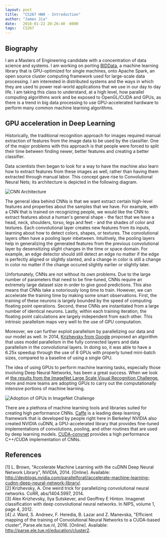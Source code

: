 ```yaml
---
layout: post
title:  "CS267 HW0 - Introduction"
author: "James Jia"
date:   2016-01-22 20:26:40 -0800
tags:   CS267
---
```

## Biography
I am a Masters of Engineering candidate with a concentration of data science and systems. I am working on porting [BIDData][biddata], a machine learning library that is GPU-optimized for single machines, onto Apache Spark, an open source cluster computing framework used for large-scale data processing. I am interested in distributed systems and the ways in which they are used to power real-world applications that we use in our day to day life. I am taking this class to understand, at a high level, how parallel computing algorithms work and be exposed to OpenGL/CUDA and GPUs, as there is a trend in big data processing to use GPU-accelerated hardware to perform many common machine learning algorithms.

## GPU acceleration in Deep Learning
Historically, the traditional recognition approach for images required manual extraction of features from the image data to be used by the classifier. One of the major problems with this approach is that people were forced to split their time between finding newer, better features and creating a better classifier.

Data scientists then began to look for a way to have the machine also learn how to extract features from these images as well, rather than having them extracted through manual labor. This concept gave rise to Convolutional Neural Nets; its architecture is depicted in the following diagram.

<img src="http://parse.ele.tue.nl/cluster/2/CNNArchitecture.jpg" alt="CNN Architecture"/>

The general idea behind CNNs is that we want extract certain high-level features and properties about the samples that we have. For example, with a CNN that is trained on recognizing people, we would like the CNN to extract features about a human's general shape - the fact that we have a head, neck, shoulders, torso, legs and feet - and the shades of color and textures. Each convolutional layer creates new features from its inputs, learning about how to detect colors, shapes, or textures. The convolutional layers often have a pooling layer inbetween. Intuitively, the pooling layers help in generalizing the generated features from the previous convolutional layer by desensitizing slight changes in the time or space domain. For example, an edge detector should still detect an edge no matter if the edge is perfectly aligned or slightly slanted, and a change in color is still a change in color no matter if the change occured slightly earlier or slightly later.

Unfortunately, CNNs are not without its own problems. Due to the large number of parameters that need to be fine-tuned, CNNs require an extremely large dataset size in order to give good predictions. This also means that CNNs take a notoriously long time to train. However, we can accelerate the training time by making some smart observations. First, the training of these neurons is largely bounded by the speed of computing floating point operations. Second, these CNNs are instantiated from a large number of identical neurons. Lastly, within each training iteration, the floating point calculations are largely independent from each other. This intrinsic parallelism maps very well to the use of GPU computation.

Moreover, we can further exploit parallelism by parallelizing our data and our model as well. In 2014, [Krizhevsky from Google][krizhevsky] proposed an algorithm that uses model parallelism in the fully connected layers and data parallelism in the convolutional layers. In doing so, it was able to have a 6.25x speedup through the use of 8 GPUs with properly tuned mini-batch sizes, compared to a baseline of using a single GPU.

The idea of using GPUs to perform machine learning tasks, especially those involving Deep Neural Networks, has been a great success. When we look at [the results from the ImageNet Large Scale Visual Recognition Challenge][imagenet], more and more teams are adopting GPUs to carry out the computationally intensive portions of machine learning.

<img src="http://devblogs.nvidia.com/parallelforall/wp-content/uploads/sites/3/2014/09/imagenet_gpu_adoption1.png" alt="Adoption of GPUs in ImageNet Challenge">

There are a plethora of machine learning tools and libraries suited for creating high performance CNNs. [Caffe][caffe] is a leading deep learning framework that is developed by people right here in Berkeley! NVIDIA also created NVIDIA cuDNN, a GPU-accelerated library that provides fine-tuned implementations of convolutions, pooling, and other routines that are used by deep learning models. [CUDA-convnet][cuda-convnet] provides a high performance C++/CUDA implementation of CNNs.


## References
[1] L.  Brown, "Accelerate Machine Learning with the cuDNN Deep Neural Network Library", NVIDIA, 2014. [Online]. Available: http://devblogs.nvidia.com/parallelforall/accelerate-machine-learning-cudnn-deep-neural-network-library/.  
[2] Krizhevsky, A. One weird trick for parallelizing convolutional neural networks. CoRR, abs/1404.5997, 2014.  
[3] Alex Krizhevsky, Ilya Sutskever, and Geoffrey E Hinton.
Imagenet classification with deep convolutional
neural networks. In NIPS, volume 1, page 4,
2012.  
[4] J.  Ward, S.  Andreev, F.  Heredia, B.  Lazar and Z.  Manevska, "Efficient mapping of the training of Convolutional Neural Networks to a CUDA-based cluster", Parse.ele.tue.nl, 2016. [Online]. Available: http://parse.ele.tue.nl/education/cluster2.

[biddata]: https://github.com/BIDData
[caffe]: http://caffe.berkeleyvision.org/
[cuda-convnet]: https://github.com/dnouri/cuda-convnet
[krizhevsky]: http://arxiv.org/pdf/1404.5997v2.pdf
[imagenet]: http://blogs.nvidia.com/blog/2014/09/07/imagenet/